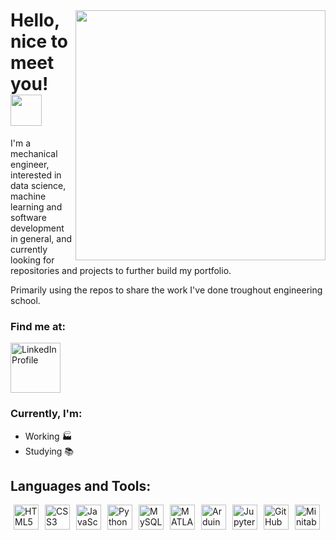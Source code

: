 <img style="margin-top: 40px;" align="right" width="400px" src="https://media0.giphy.com/media/v1.Y2lkPTc5MGI3NjExMXpldTJsaXJhemV1cGN4bnY1bHl5d2Y5cW12bW90Zm4ya3R3YncxdiZlcD12MV9pbnRlcm5hbF9naWZfYnlfaWQmY3Q9Zw/bGgsc5mWoryfgKBx1u/giphy.gif">

# Hello, nice to meet you! <img width="50px" src="https://camo.githubusercontent.com/e8e7b06ecf583bc040eb60e44eb5b8e0ecc5421320a92929ce21522dbc34c891/68747470733a2f2f6d656469612e67697068792e636f6d2f6d656469612f6876524a434c467a6361737252346961377a2f67697068792e676966">
  I'm a mechanical engineer, interested in data science, machine learning and software development in general, and currently looking for repositories and projects to further build my portfolio.
  
  Primarily using the repos to share the work I've done troughout engineering school.
### Find me at:
  <a href="https://www.linkedin.com/in/vitor-nakayama/">
    <img src="https://img.shields.io/badge/LinkedIn-0077B5?style=for-the-badge&logo=linkedin&logoColor=white" alt="LinkedIn Profile" width="80px">
  </a>
</h3>

### Currently, I'm:
  - Working 🏭
  - Studying 📚

<h2>Languages and Tools:</h2>
<img align="left" style="margin: 0px 5px;" alt="HTML5" width="40px" src="https://cdn.jsdelivr.net/gh/devicons/devicon/icons/html5/html5-plain-wordmark.svg" />
<img align="left" style="margin: 0px 5px;" alt="CSS3" width="40px" src="https://cdn.jsdelivr.net/gh/devicons/devicon/icons/css3/css3-plain-wordmark.svg" />
<img align="left" style="margin: 0px 5px;" alt="JavaScript" width="40px" src="https://cdn.jsdelivr.net/gh/devicons/devicon/icons/javascript/javascript-original.svg" />
<img align="left" style="margin: 0px 5px;" alt="Python" width="40px" src="https://cdn.jsdelivr.net/gh/devicons/devicon/icons/python/python-original.svg">
<img align="left" style="margin: 0px 5px;" alt="MySQL" width="40px" src="https://cdn.jsdelivr.net/gh/devicons/devicon/icons/mysql/mysql-plain-wordmark.svg">
<img align="left" style="margin: 0px 5px;" alt="MATLAB" width="40px" src="https://cdn.jsdelivr.net/gh/devicons/devicon/icons/matlab/matlab-original.svg">
<img align="left" style="margin: 0px 5px;" alt="Arduino" width="40px" src="https://cdn.jsdelivr.net/gh/devicons/devicon/icons/arduino/arduino-original.svg">
<img align="left" style="margin: 0px 5px;" alt="Jupyter" width="40px" src="https://cdn.jsdelivr.net/gh/devicons/devicon/icons/jupyter/jupyter-original.svg">
<img align="left" style="margin: 0px 5px;" alt="GitHub" width="40px" src="https://cdn.jsdelivr.net/gh/devicons/devicon/icons/github/github-original.svg">
<img align="left" style="margin: 0px 5px;" alt="Minitab" width="40px" src="https://cdn.jsdelivr.net/gh/devicons/devicon/icons/minitab/minitab-original.svg">

<!---
vtnaka/vtnaka is a ✨ special ✨ repository because its `README.md` (this file) appears on your GitHub profile.
You can click the Preview link to take a look at your changes.
--->
